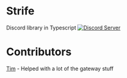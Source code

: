 # Strife
Discord library in Typescript
<a href="https://discord.gg/chtJV6VWQM"><img src="https://img.shields.io/discord/972635009913593896?label=Discord&style=plastic" alt="Discord Server"/></a>

# Contributors
[Tim](https://github.com/timotejroiko) - Helped with a lot of the gateway stuff
